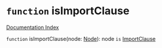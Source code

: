 # `function` isImportClause

[Documentation Index](../README.md)

`function` isImportClause(node: [Node](../interface.Node/README.md)): node `is` [ImportClause](../interface.ImportClause/README.md)